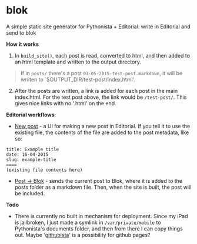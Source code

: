 # blok
A simple static site generator for Pythonista + Editorial: write in Editorial and send to blok

**How it works**

1. In `build_site()`, each post is read, converted to html, and then added to an html template and written to the output directory.

> If in `posts/` there's a post `03-05-2015-test-post.markdown`, it will be wriiten to `$OUTPUT_DIR/test-post/index.html'.
2. After the posts are written, a link is added for each post in the main index.html. For the test post above, the link would be `/test-post/`. This gives nice links with no '.html' on the end.

**Editorial workflows**:
* [New post](http://www.editorial-workflows.com/workflow/5812790350577664/oa40mJqmRxY) - a UI for making a new post in Editorial. If you tell it to use the existing file, the contents of the file are added to the post metadata, like so:
```
title: Example title
date: 16-04-2015
slug: example-title
====
(existing file contents here)
```

* [Post -> Blok](http://www.editorial-workflows.com/workflow/5900215483629568/b1X0ckOwSCY) - sends the current post to Blok, where it is added to the posts folder as a markdown file. Then, when the site is built, the post will be included.

**Todo**
- There is currently no built in mechanism for deployment. Since my iPad is jailbroken, I just made a symlink in `/var/private/mobile` to Pythonista's documents folder, and then from there I can copy things out. Maybe '[githubista](https://github.com/mmurdoch/githubista)' is a possibility for github pages?
